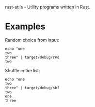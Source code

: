 rust-utils - Utility programs written in Rust.

# Examples

Random choice from input:

```
echo "one
two
three" | target/debug/rnd
two
```

Shuffle entire list:

```
echo "one
two
three" | target/debug/shf
two
one
three
```


